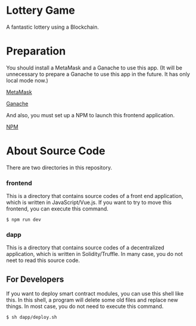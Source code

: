 # Lottery Game
A fantastic lottery using a Blockchain.

# Preparation
You should install a MetaMask and a Ganache to use this app. (It will be unnecessary to prepare a Ganache to use this app in the future. It has only local mode now.)

[MetaMask](https://metamask.io/)

[Ganache](https://www.trufflesuite.com/ganache)

And also, you must set up a NPM to launch this frontend application.

[NPM](https://www.npmjs.com/)


# About Source Code
There are two directories in this repository.

### frontend
This is a directory that contains source codes of a front end application, which is written in JavaScript/Vue.js. If you want to try to move this frontend, you can execute this command.

```
$ npm run dev
```

### dapp
This is a directory that contains source codes of a decentralized application, which is written in Solidity/Truffle. In many case, you do not neet to read this source code.


## For Developers
If you want to deploy smart contract modules, you can use this shell like this. In this shell, a program will delete some old files and replace new things. In most case, you do not need to execute this command.

```
$ sh dapp/deploy.sh
```

